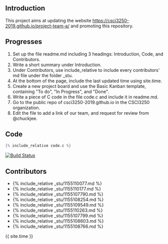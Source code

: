 ## Introduction
This project aims at updating the website https://csci3250-2019.github.io/project-team-a/ and promoting this repository.

Progresses
---
1. Set up the file readme.md including 3 headings: Introduction, Code, and Contributors.
2. Write a short summary under Introduction.
3. Under Contributors, use include_relative to include every contributors' md file under the folder _stu.
4. At the bottom of the page, include the last updated time using site.time.
5. Create a new project board and use the Basic Kanban template, containing "To do", "In Progress", and "Done".
6. Write a piece of C code in the file code.c and include it in readme.md.
7. Go to the public repo of csci3250-2019.github.io in the CSCI3250 organization.
8. Edit the file to add a link of our team, and request for review from @chuckjee.

## Code 
```c
{% include_relative code.c %}  
```
[![Build Status](https://travis-ci.org/csci3250-2019/project-team-a.svg?branch=master)](https://travis-ci.org/csci3250-2019/project-team-a)

## Contributors
* {% include_relative _stu/1155110077.md %}
* {% include_relative _stu/1155110177.md %}
* {% include_relative _stu/1155107790.md %}
* {% include_relative _stu/1155108254.md %}
* {% include_relative _stu/1155109549.md %}
* {% include_relative _stu/1155110263.md %}
* {% include_relative _stu/1155107799.md %}
* {% include_relative _stu/1155108603.md %}
* {% include_relative _stu/1155108766.md %}

{{ site.time }}

